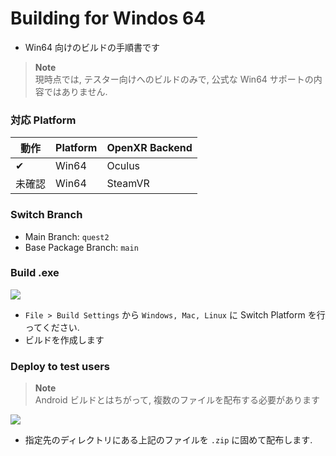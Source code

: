 ﻿# Building for Windos 64

- Win64 向けのビルドの手順書です

> **Note**  
> 現時点では, テスター向けへのビルドのみで, 公式な Win64 サポートの内容ではありません.

### 対応 Platform

| 動作  | Platform | OpenXR Backend |
|-----|----------|----------------|
| ✔   | Win64    | Oculus         |
| 未確認 | Win64    | SteamVR        |

### Switch Branch

- Main Branch: `quest2`
- Base Package Branch: `main`

### Build .exe

![](https://i.gyazo.com/cdb41e5357ce0d94ae2130159e84653e.png)

- `File > Build Settings` から `Windows, Mac, Linux` に Switch Platform
  を行ってください.
- ビルドを作成します

### Deploy to test users

> **Note**  
> Android ビルドとはちがって, 複数のファイルを配布する必要があります

![](https://i.gyazo.com/d760776a44fe5e31634787ccdfd24962.png)

- 指定先のディレクトリにある上記のファイルを `.zip` に固めて配布します.

